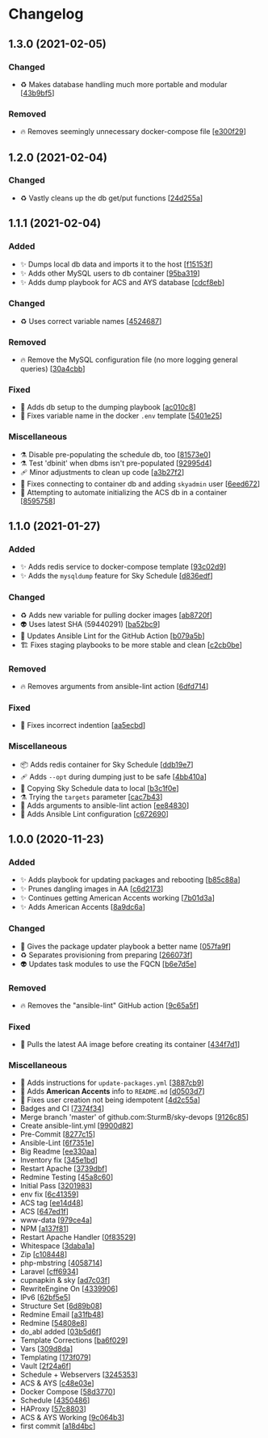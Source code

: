 # Changelog

<a name="1.3.0"></a>
## 1.3.0 (2021-02-05)

### Changed

- ♻️ Makes database handling much more portable and modular [[43b9bf5](https://github.com/SturmB/sky-devops/commit/43b9bf5acc3a0cc34fc10fc1e2e415c681488322)]

### Removed

- 🔥 Removes seemingly unnecessary docker-compose file [[e300f29](https://github.com/SturmB/sky-devops/commit/e300f294a51625c3c1d445520992e556844378ed)]


<a name="1.2.0"></a>
## 1.2.0 (2021-02-04)

### Changed

- ♻️ Vastly cleans up the db get/put functions [[24d255a](https://github.com/SturmB/sky-devops/commit/24d255a86214b0301dcf9d7b78c54603bec7ef9d)]


<a name="1.1.1"></a>
## 1.1.1 (2021-02-04)

### Added

- ✨ Dumps local db data and imports it to the host [[f15153f](https://github.com/SturmB/sky-devops/commit/f15153ff0e5cc848c97b34aeebf49cbce170ed5b)]
- ✨ Adds other MySQL users to db container [[95ba319](https://github.com/SturmB/sky-devops/commit/95ba319b7ac0a810b937899bbc566456f717377f)]
- ✨ Adds dump playbook for ACS and AYS database [[cdcf8eb](https://github.com/SturmB/sky-devops/commit/cdcf8eb68ec87f3a1bdf38156661f8fb745e6277)]

### Changed

- ♻️ Uses correct variable names [[4524687](https://github.com/SturmB/sky-devops/commit/45246878ca4a98ad908db31e864e5a834cf04c69)]

### Removed

- 🔥 Remove the MySQL configuration file (no more logging general queries) [[30a4cbb](https://github.com/SturmB/sky-devops/commit/30a4cbb460ca54a9c1ba0310f5d8c630903fc374)]

### Fixed

- 🐛 Adds db setup to the dumping playbook [[ac010c8](https://github.com/SturmB/sky-devops/commit/ac010c8fc2c94b32e6e8509f35bcbdba357f9e90)]
- 🐛 Fixes variable name in the docker `.env` template [[5401e25](https://github.com/SturmB/sky-devops/commit/5401e25623a6a696d19f5e231c0a30893c29a988)]

### Miscellaneous

- ⚗️ Disable pre-populating the schedule db, too [[81573e0](https://github.com/SturmB/sky-devops/commit/81573e0be9c5d701e058061078f56e6556d93914)]
- ⚗️ Test 'dbinit' when dbms isn't pre-populated [[92995d4](https://github.com/SturmB/sky-devops/commit/92995d4473dc12e3463e3358300b510d89fcc529)]
-  🩹 Minor adjustments to clean up code [[a3b27f2](https://github.com/SturmB/sky-devops/commit/a3b27f27b4956ba364d826316be270e33203a826)]
- 🚧 Fixes connecting to container db and adding `skyadmin` user [[6eed672](https://github.com/SturmB/sky-devops/commit/6eed672f8299f80be57f1f707677a8df411edd23)]
- 🚧 Attempting to automate initializing the ACS db in a container [[8595758](https://github.com/SturmB/sky-devops/commit/85957587c05535a4638d8d6a1d6522aa94237a50)]


<a name="1.1.0"></a>
## 1.1.0 (2021-01-27)

### Added

- ✨ Adds redis service to docker-compose template [[93c02d9](https://github.com/SturmB/sky-devops/commit/93c02d99236542630847e768223de9f206c59b40)]
- ✨ Adds the `mysqldump` feature for Sky Schedule [[d836edf](https://github.com/SturmB/sky-devops/commit/d836edf6cc4bd37281b8d6f738f28c5e0ab460a6)]

### Changed

- ♻️ Adds new variable for pulling docker images [[ab8720f](https://github.com/SturmB/sky-devops/commit/ab8720f2ff100132c29ea24d0cd4d87fe7d20ce6)]
- 👽 Uses latest SHA (59440291) [[ba52bc9](https://github.com/SturmB/sky-devops/commit/ba52bc9aa4affb4606853df69fa21bdb4adb086f)]
- 🔧 Updates Ansible Lint for the GitHub Action [[b079a5b](https://github.com/SturmB/sky-devops/commit/b079a5bce6bb1cffae72a3afcd325fc8f6d39797)]
- 🏗️ Fixes staging playbooks to be more stable and clean [[c2cb0be](https://github.com/SturmB/sky-devops/commit/c2cb0bece96ad9e1dd4836ba82ad403c658111dd)]

### Removed

- 🔥 Removes arguments from ansible-lint action [[6dfd714](https://github.com/SturmB/sky-devops/commit/6dfd7145eb9f1ccc667446e9ac6089e78446477a)]

### Fixed

- 🐛 Fixes incorrect indention [[aa5ecbd](https://github.com/SturmB/sky-devops/commit/aa5ecbdaf55cc15f9cfd79922990b2e1111260ae)]

### Miscellaneous

- 📦 Adds redis container for Sky Schedule [[ddb19e7](https://github.com/SturmB/sky-devops/commit/ddb19e7f1acef3148e3e39a4a93c89843fc16b5e)]
-  🩹 Adds `--opt` during dumping just to be safe [[4bb410a](https://github.com/SturmB/sky-devops/commit/4bb410a910eff703b252131b6b566894a302bec8)]
- 🚧 Copying Sky Schedule data to local [[b3c1f0e](https://github.com/SturmB/sky-devops/commit/b3c1f0e8e0d08e46d4f948cc9f93e2a120fd492b)]
- ⚗️ Trying the `targets` parameter [[cac7b43](https://github.com/SturmB/sky-devops/commit/cac7b433e4f26a4b844a605ba2a4d740535b5af2)]
- 🔨 Adds arguments to ansible-lint action [[ee84830](https://github.com/SturmB/sky-devops/commit/ee84830615f6c6c3f6895984ec0369cb05e061d7)]
- 🔨 Adds Ansible Lint configuration [[c672690](https://github.com/SturmB/sky-devops/commit/c672690b4abad339082a81b583d9253b612bed96)]


<a name="1.0.0"></a>
## 1.0.0 (2020-11-23)

### Added

- ✨ Adds playbook for updating packages and rebooting [[b85c88a](https://github.com/SturmB/sky-devops/commit/b85c88a75eaf52ee6ca24ce359036b5632c6e0dd)]
- ✨ Prunes dangling images in AA [[c6d2173](https://github.com/SturmB/sky-devops/commit/c6d21733751fe7c1002f0dafb1d2b16e50ff33af)]
- ✨ Continues getting American Accents working [[7b01d3a](https://github.com/SturmB/sky-devops/commit/7b01d3ac3ff0e9dadff5176ab63af43d80ad72e5)]
- ✨ Adds American Accents [[8a9dc6a](https://github.com/SturmB/sky-devops/commit/8a9dc6a803eac7570afdd88732fa85f8cd26c204)]

### Changed

- 🚚 Gives the package updater playbook a better name [[057fa9f](https://github.com/SturmB/sky-devops/commit/057fa9f3a7223b5aef8b544d5056715de19dfef2)]
- ♻️ Separates provisioning from preparing [[266073f](https://github.com/SturmB/sky-devops/commit/266073ff21ff9026434867b9b224cefac8974661)]
- 👽 Updates task modules to use the FQCN [[b6e7d5e](https://github.com/SturmB/sky-devops/commit/b6e7d5e415d71102f39777e7a9832b31e7d83a2a)]

### Removed

- 🔥 Removes the "ansible-lint" GitHub action [[9c65a5f](https://github.com/SturmB/sky-devops/commit/9c65a5f8dca6880f48b6f89710694e1d75a4bfb6)]

### Fixed

- 🐛 Pulls the latest AA image before creating its container [[434f7d1](https://github.com/SturmB/sky-devops/commit/434f7d1e77f2c633561b0d713e2d98e44493bbb2)]

### Miscellaneous

- 📝 Adds instructions for `update-packages.yml` [[3887cb9](https://github.com/SturmB/sky-devops/commit/3887cb9dacbdcc9f5ad1c6321fc40abfbe2377ff)]
- 📝 Adds **American Accents** info to `README.md` [[d0503d7](https://github.com/SturmB/sky-devops/commit/d0503d76260103dd90261f67c77aacaffb1e3ad9)]
- 🛂 Fixes user creation not being idempotent [[4d2c55a](https://github.com/SturmB/sky-devops/commit/4d2c55ae3f2964f31b1428c98fc578ef1103e8dc)]
-  Badges and CI [[7374f34](https://github.com/SturmB/sky-devops/commit/7374f3488db4da579818108fc47efa50deb78b1f)]
-  Merge branch 'master' of github.com:SturmB/sky-devops [[9126c85](https://github.com/SturmB/sky-devops/commit/9126c85e6fc030349586279c5a46e8436acd385e)]
-  Create ansible-lint.yml [[9900d82](https://github.com/SturmB/sky-devops/commit/9900d82c0d9c25f1c87cd34bcd526d67fa9db839)]
-  Pre-Commit [[8277c15](https://github.com/SturmB/sky-devops/commit/8277c1566e633d9a8b49b36fa01907d47a9b0951)]
-  Ansible-Lint [[6f7351e](https://github.com/SturmB/sky-devops/commit/6f7351eb440e14ec09a5a21ae8f665a5b61eca28)]
-  Big Readme [[ee330aa](https://github.com/SturmB/sky-devops/commit/ee330aa10b48a173442db8c74720f1f8a30c4648)]
-  Inventory fix [[345e1bd](https://github.com/SturmB/sky-devops/commit/345e1bd2ee4964bf6d4fbaada9f540776cdeb808)]
-  Restart Apache [[3739dbf](https://github.com/SturmB/sky-devops/commit/3739dbf555e2938df976883cfb7d2a68ad135692)]
-  Redmine Testing [[45a8c60](https://github.com/SturmB/sky-devops/commit/45a8c604c43aa21e9dc28d36e3063021ee1fb801)]
-  Initial Pass [[3201983](https://github.com/SturmB/sky-devops/commit/3201983d7eab17879b39257888cc3ce3bf58c641)]
-  env fix [[6c41359](https://github.com/SturmB/sky-devops/commit/6c41359d0c51b59c12f18bc54f1cc472e498937e)]
-  ACS tag [[ee14d48](https://github.com/SturmB/sky-devops/commit/ee14d485d839d1622a5a51d19c09092531490176)]
-  ACS [[647ed1f](https://github.com/SturmB/sky-devops/commit/647ed1f33d25252a7d51fa71d3dbdcec53ac8202)]
-  www-data [[979ce4a](https://github.com/SturmB/sky-devops/commit/979ce4a772e4cd64da3e8b8ed84fe770cc1ed931)]
-  NPM [[a137f81](https://github.com/SturmB/sky-devops/commit/a137f8119031039f58097b34f78a6dc164438008)]
-  Restart Apache Handler [[0f83529](https://github.com/SturmB/sky-devops/commit/0f835299d2e461d31c6f90b80ed0cfd93807c317)]
-  Whitespace [[3daba1a](https://github.com/SturmB/sky-devops/commit/3daba1a41083191b4dd410882dcfe596cb133d1a)]
-  Zip [[c108448](https://github.com/SturmB/sky-devops/commit/c108448df794c6f084a2e069c0f2f0a1bf74bcf5)]
-  php-mbstring [[4058714](https://github.com/SturmB/sky-devops/commit/40587148d9585eed5a110a62be7a86c9b56c3bd0)]
-  Laravel [[cff6934](https://github.com/SturmB/sky-devops/commit/cff6934191fe57bd8fd58ee626eae749b7504402)]
-  cupnapkin & sky [[ad7c03f](https://github.com/SturmB/sky-devops/commit/ad7c03f6ec944460d0c900faaa332b2d70631b2a)]
-  RewriteEngine On [[4339906](https://github.com/SturmB/sky-devops/commit/4339906d577e9e82236c978aa1d71db575f35d67)]
-  IPv6 [[62bf5e5](https://github.com/SturmB/sky-devops/commit/62bf5e596c3c8f5e8bc38c3a868ebc8d1f6b874a)]
-  Structure Set [[6d89b08](https://github.com/SturmB/sky-devops/commit/6d89b08c87265e4b8df520a66c2cf070a8f351bf)]
-  Redmine Email [[a31fb48](https://github.com/SturmB/sky-devops/commit/a31fb48284b6cdc5d39f9ab71f8abc84e38e258c)]
-  Redmine [[54808e8](https://github.com/SturmB/sky-devops/commit/54808e82f904d104a00eabd35dc0ded2ce18f46f)]
-  do_abl added [[03b5d6f](https://github.com/SturmB/sky-devops/commit/03b5d6f4c2ad908531b4103a867d3eb77ab2f00e)]
-  Template Corrections [[ba6f029](https://github.com/SturmB/sky-devops/commit/ba6f0293e0f1aa1245b8c24edb6787176b09b623)]
-  Vars [[309d8da](https://github.com/SturmB/sky-devops/commit/309d8daee7baf664a968f1780d730092ce0ace03)]
-  Templating [[173f079](https://github.com/SturmB/sky-devops/commit/173f079a88223057792c87fafabf3b6980d44dff)]
-  Vault [[2f24a6f](https://github.com/SturmB/sky-devops/commit/2f24a6f245be7e4b2ffd4e4429e7e31f0d7a743f)]
-  Schedule + Webservers [[3245353](https://github.com/SturmB/sky-devops/commit/3245353a72d6820e7d45c7ae9089245b390d0acb)]
-  ACS & AYS [[c48e03e](https://github.com/SturmB/sky-devops/commit/c48e03eb5a80f66b21e23544549e1d7eb49580f7)]
-  Docker Compose [[58d3770](https://github.com/SturmB/sky-devops/commit/58d37702ebd4146dd088f8c572367aa831de0eef)]
-  Schedule [[4350486](https://github.com/SturmB/sky-devops/commit/4350486697e8b0548e8dc230b7194713118c9974)]
-  HAProxy [[57c8803](https://github.com/SturmB/sky-devops/commit/57c88034a605344b79dbf050661669619001d0e0)]
-  ACS & AYS Working [[9c064b3](https://github.com/SturmB/sky-devops/commit/9c064b3a8aa3e14a517a794e43be85e6bfabf247)]
-  first commit [[a18d4bc](https://github.com/SturmB/sky-devops/commit/a18d4bc5e49ff1eba412b3bc59b62e8c6c7f6935)]
